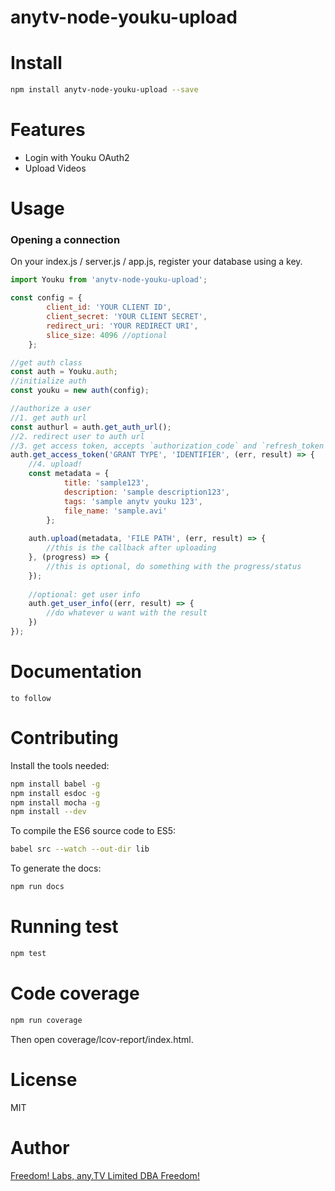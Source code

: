 # anytv-node-youku-upload

# Install

```sh
npm install anytv-node-youku-upload --save
```

# Features

* Login with Youku OAuth2
* Upload Videos


# Usage

### Opening a connection
On your index.js / server.js / app.js, register your database using a key.
```javascript
import Youku from 'anytv-node-youku-upload';

const config = {
        client_id: 'YOUR CLIENT ID',
        client_secret: 'YOUR CLIENT SECRET',
        redirect_uri: 'YOUR REDIRECT URI',
        slice_size: 4096 //optional
    };

//get auth class
const auth = Youku.auth;
//initialize auth
const youku = new auth(config);

//authorize a user
//1. get auth url
const authurl = auth.get_auth_url();
//2. redirect user to auth url
//3. get access token, accepts `authorization_code` and `refresh_token` as grant type
auth.get_access_token('GRANT TYPE', 'IDENTIFIER', (err, result) => {
    //4. upload!
    const metadata = {
            title: 'sample123',
            description: 'sample description123',
            tags: 'sample anytv youku 123',
            file_name: 'sample.avi'
        };
        
    auth.upload(metadata, 'FILE PATH', (err, result) => {
        //this is the callback after uploading
    }, (progress) => {
        //this is optional, do something with the progress/status
    });
    
    //optional: get user info
    auth.get_user_info((err, result) => {
        //do whatever u want with the result
    })
});

```

# Documentation
```
to follow
```

# Contributing

Install the tools needed:
```sh
npm install babel -g
npm install esdoc -g
npm install mocha -g
npm install --dev
```

To compile the ES6 source code to ES5:
```sh
babel src --watch --out-dir lib
```

To generate the docs:
```sh
npm run docs
```

# Running test

```sh
npm test
```

# Code coverage

```sh
npm run coverage
```
Then open coverage/lcov-report/index.html.

# License

MIT


# Author
[Freedom! Labs, any.TV Limited DBA Freedom!](https://www.freedom.tm)

